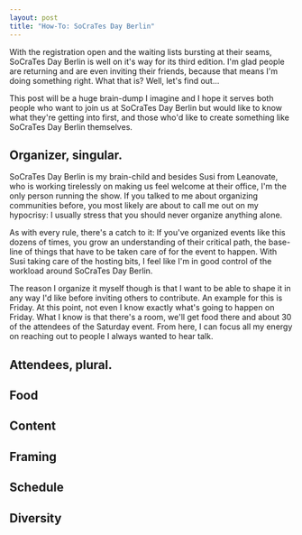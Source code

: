 ```yaml
---
layout: post
title: "How-To: SoCraTes Day Berlin"
---
```

With the registration open and the waiting lists bursting at their seams, SoCraTes Day Berlin is well on it's way for its third edition. I'm glad people are returning and are even inviting their friends, because that means I'm doing something right. What that is? Well, let's find out...

This post will be a huge brain-dump I imagine and I hope it serves both people who want to join us at SoCraTes Day Berlin but would like to know what they're getting into first, and those who'd like to create something like SoCraTes Day Berlin themselves.

## Organizer, singular.

SoCraTes Day Berlin is my brain-child and besides Susi from Leanovate, who is working tirelessly on making us feel welcome at their office, I'm the only person running the show. If you talked to me about organizing communities before, you most likely are about to call me out on my hypocrisy: I usually stress that you should never organize anything alone.

As with every rule, there's a catch to it: If you've organized events like this dozens of times, you grow an understanding of their critical path, the base-line of things that have to be taken care of for the event to happen. With Susi taking care of the hosting bits, I feel like I'm in good control of the workload around SoCraTes Day Berlin.

The reason I organize it myself though is that I want to be able to shape it in any way I'd like before inviting others to contribute. An example for this is Friday. At this point, not even I know exactly what's going to happen on Friday. What I know is that there's a room, we'll get food there and about 30 of the attendees of the Saturday event. From here, I can focus all my energy on reaching out to people I always wanted to hear talk. 

## Attendees, plural.

## Food

## Content

## Framing

## Schedule

## Diversity